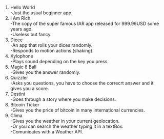 1. Hello World  
	-Just the usual beginner app.
1. I Am Rich  
	-The copy of the super famous IAR app released for 999.99USD some years ago.  
    	-Useless but fancy.  
1. Dicee  
	-An app that rolls your dices randomly.  
	-Responds to motion actions (shaking).  
1. Xylophone  
	-Plays sound depending on the key you press.  
1. Magic 8 Ball  
	-Gives you the answer randomly.
1. Quizzler  
	-Asks you questions, you have to choose the correcrt answer and it gives you a score. 
1. Destini  
	-Goes through a story where you make decisions.  
1. Bitcoin Ticker  
	-Gives you the price of bitcoin in many international currencies.  
1. Clima  
	-Gives you the weather in your current geolocation.  
	-Or you can search the weather typing it in a textBox.  
	-Comunicates with a Weather API.  
     
